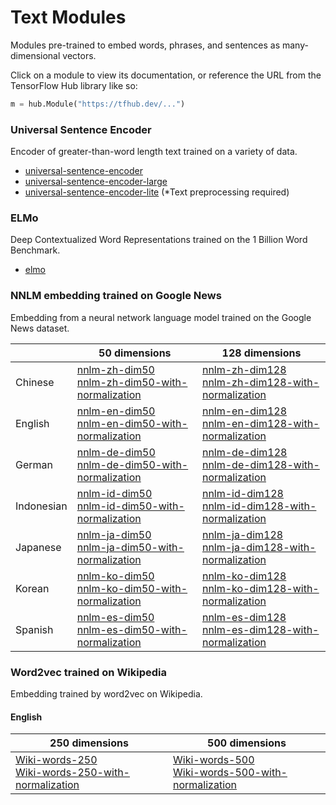 # Text Modules

Modules pre-trained to embed words, phrases, and sentences as many-dimensional
vectors.

Click on a module to view its documentation, or reference the URL from the
TensorFlow Hub library like so:

```python
m = hub.Module("https://tfhub.dev/...")
```

### Universal Sentence Encoder
Encoder of greater-than-word length text trained on a variety of data.

* [universal-sentence-encoder](https://tfhub.dev/google/universal-sentence-encoder/2)
* [universal-sentence-encoder-large](https://tfhub.dev/google/universal-sentence-encoder-large/3)
* [universal-sentence-encoder-lite](https://tfhub.dev/google/universal-sentence-encoder-lite/2) (\*Text preprocessing required)

### ELMo
Deep Contextualized Word Representations trained on the 1 Billion Word Benchmark.

* [elmo](https://tfhub.dev/google/elmo/2)

### NNLM embedding trained on Google News
Embedding from a neural network language model trained on the Google News dataset.

|            | 50 dimensions | 128 dimensions |
|------------|---------------|----------------|
| Chinese    | [nnlm-zh-dim50](https://tfhub.dev/google/nnlm-zh-dim50/1) <br/> [nnlm-zh-dim50-with-normalization](https://tfhub.dev/google/nnlm-zh-dim50-with-normalization/1) | [nnlm-zh-dim128](https://tfhub.dev/google/nnlm-zh-dim128/1) <br/> [nnlm-zh-dim128-with-normalization](https://tfhub.dev/google/nnlm-zh-dim128-with-normalization/1)
| English    | [nnlm-en-dim50](https://tfhub.dev/google/nnlm-en-dim50/1) <br/> [nnlm-en-dim50-with-normalization](https://tfhub.dev/google/nnlm-en-dim50-with-normalization/1) | [nnlm-en-dim128](https://tfhub.dev/google/nnlm-en-dim128/1) <br/> [nnlm-en-dim128-with-normalization](https://tfhub.dev/google/nnlm-en-dim128-with-normalization/1)
| German     | [nnlm-de-dim50](https://tfhub.dev/google/nnlm-de-dim50/1) <br/> [nnlm-de-dim50-with-normalization](https://tfhub.dev/google/nnlm-de-dim50-with-normalization/1) | [nnlm-de-dim128](https://tfhub.dev/google/nnlm-de-dim128/1) <br/> [nnlm-de-dim128-with-normalization](https://tfhub.dev/google/nnlm-de-dim128-with-normalization/1)
| Indonesian | [nnlm-id-dim50](https://tfhub.dev/google/nnlm-id-dim50/1) <br/> [nnlm-id-dim50-with-normalization](https://tfhub.dev/google/nnlm-id-dim50-with-normalization/1) | [nnlm-id-dim128](https://tfhub.dev/google/nnlm-id-dim128/1) <br/> [nnlm-id-dim128-with-normalization](https://tfhub.dev/google/nnlm-id-dim128-with-normalization/1)
| Japanese   | [nnlm-ja-dim50](https://tfhub.dev/google/nnlm-ja-dim50/1) <br/> [nnlm-ja-dim50-with-normalization](https://tfhub.dev/google/nnlm-ja-dim50-with-normalization/1) | [nnlm-ja-dim128](https://tfhub.dev/google/nnlm-ja-dim128/1) <br/> [nnlm-ja-dim128-with-normalization](https://tfhub.dev/google/nnlm-ja-dim128-with-normalization/1)
| Korean     | [nnlm-ko-dim50](https://tfhub.dev/google/nnlm-ko-dim50/1) <br/> [nnlm-ko-dim50-with-normalization](https://tfhub.dev/google/nnlm-ko-dim50-with-normalization/1) | [nnlm-ko-dim128](https://tfhub.dev/google/nnlm-ko-dim128/1) <br/> [nnlm-ko-dim128-with-normalization](https://tfhub.dev/google/nnlm-ko-dim128-with-normalization/1)
| Spanish    | [nnlm-es-dim50](https://tfhub.dev/google/nnlm-es-dim50/1) <br/> [nnlm-es-dim50-with-normalization](https://tfhub.dev/google/nnlm-es-dim50-with-normalization/1) | [nnlm-es-dim128](https://tfhub.dev/google/nnlm-es-dim128/1) <br/> [nnlm-es-dim128-with-normalization](https://tfhub.dev/google/nnlm-es-dim128-with-normalization/1)

### Word2vec trained on Wikipedia
Embedding trained by word2vec on Wikipedia.

#### English
| 250 dimensions | 500 dimensions |
|----------------|----------------|
| [Wiki-words-250](https://tfhub.dev/google/Wiki-words-250/1) <br/> [Wiki-words-250-with-normalization](https://tfhub.dev/google/Wiki-words-250-with-normalization/1) | [Wiki-words-500](https://tfhub.dev/google/Wiki-words-500/1) <br/> [Wiki-words-500-with-normalization](https://tfhub.dev/google/Wiki-words-500-with-normalization/1)
